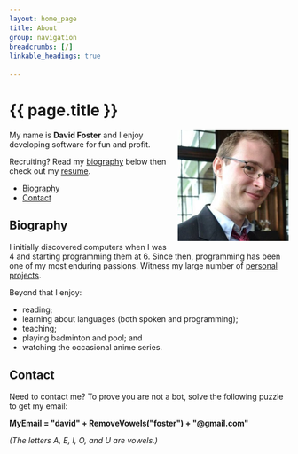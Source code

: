 ```yaml
---
layout: home_page
title: About
group: navigation
breadcrumbs: [/]
linkable_headings: true

---
```

<h1>{{ page.title }}</h1>

<div style="float: right; margin-left: 1em; margin-bottom: 1em;">
  <img src="portrait.jpg" width="200" height="200" alt="Portrait of David Foster" />
</div>

My name is **David Foster** and I enjoy developing software for fun and profit.

Recruiting? Read my [biography] below then check out my [resume].

[biography]: #biography
[resume]: /about/resume/

<div class="toc">
  <ul>
    <li><a href="#biography">Biography</a></li>
    <li><a href="#contact">Contact</a></li>
  </ul>
</div>

<h2 id="biography">Biography</h2>

I initially discovered computers when I was 4 and starting programming them at 6.
Since then, programming has been one of my most enduring passions.
Witness my large number of [personal projects](/projects/).

Beyond that I enjoy:

* reading;
* learning about languages (both spoken and programming);
* teaching;
* playing badminton and pool; and
* watching the occasional anime series.

<h2 id="contact">Contact</h2>

Need to contact me? To prove you are not a bot, solve the following puzzle to get my email:

**MyEmail = "david" + RemoveVowels("foster") + "@gmail.com"**

*(The letters A, E, I, O, and U are vowels.)*
